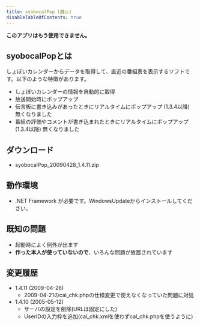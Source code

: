 ```yaml
---
title: syobocalPop (廃止)
disableTableOfContents: true
---
```


**このアプリはもう使用できません。**

## syobocalPopとは

しょぼいカレンダーからデータを取得して、直近の番組表を表示するソフトです。以下のような特徴があります。

-   しょぼいカレンダーの情報を自動的に取得
-   放送開始時にポップアップ
-   伝言板に書き込みがあったときにリアルタイムにポップアップ (1.3.4以降) 無くなりました
-   番組の評価やコメントが書き込まれたときにリアルタイムにポップアップ (1.3.4以降) 無くなりました



## ダウンロード

-   syobocalPop\_20090428\_1.4.11.zip



## 動作環境

-   .NET Framework が必要です。WindowsUpdateからインストールしてください。



## 既知の問題

-   起動時によく例外が出ます
-   **作った本人が使っていないので**、いろんな問題が放置されています



## 変更履歴

-   1.4.11 (2009-04-28)
    -   2009-04-21のcal\_chk.phpの仕様変更で使えなくなっていた問題に対処
-   1.4.10 (2005-05-12)
    -   サーバの設定を削除(URLは固定にした)
    -   UserIDの入力枠を追加(cal\_chk.xmlを使わずcal\_chk.phpを使うように)

